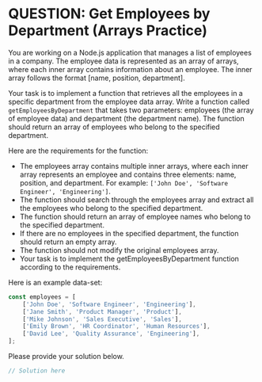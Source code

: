 # QUESTION: Get Employees by Department (Arrays Practice)

You are working on a Node.js application that manages a list of employees in a company.
The employee data is represented as an array of arrays, where each inner array contains information about an employee.
The inner array follows the format [name, position, department].

Your task is to implement a function that retrieves all the employees in a specific department from the employee data array.
Write a function called `getEmployeesByDepartment` that takes two parameters: employees (the array of employee data) and department (the department name).
The function should return an array of employees who belong to the specified department.

Here are the requirements for the function:

- The employees array contains multiple inner arrays, where each inner array represents an employee and contains three elements: name, position, and department.
  For example: `['John Doe', 'Software Engineer', 'Engineering']`.
- The function should search through the employees array and extract all the employees who belong to the specified department.
- The function should return an array of employee names who belong to the specified department.
- If there are no employees in the specified department, the function should return an empty array.
- The function should not modify the original employees array.
- Your task is to implement the getEmployeesByDepartment function according to the requirements.

Here is an example data-set:

```js
const employees = [
	['John Doe', 'Software Engineer', 'Engineering'],
	['Jane Smith', 'Product Manager', 'Product'],
	['Mike Johnson', 'Sales Executive', 'Sales'],
	['Emily Brown', 'HR Coordinator', 'Human Resources'],
	['David Lee', 'Quality Assurance', 'Engineering'],
];
```

Please provide your solution below.

```js
// Solution here
```